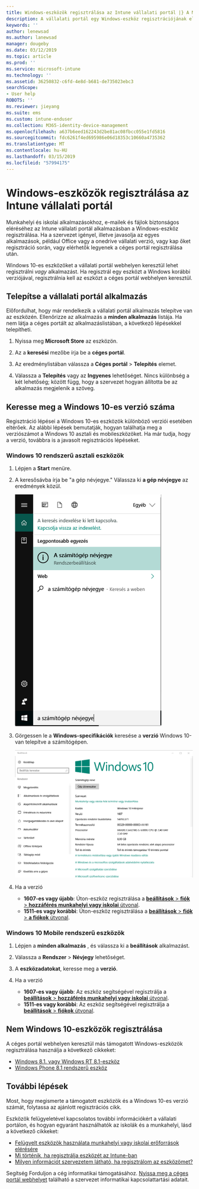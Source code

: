 ```yaml
---
title: Windows-eszközök regisztrálása az Intune vállalati portál |} A Microsoft Docs
description: A vállalati portál egy Windows-eszköz regisztrációjának első lépései
keywords: ''
author: lenewsad
ms.author: lanewsad
manager: dougeby
ms.date: 03/12/2019
ms.topic: article
ms.prod: ''
ms.service: microsoft-intune
ms.technology: ''
ms.assetid: 36250832-c6fd-4e8d-b681-de735023ebc3
searchScope:
- User help
ROBOTS: ''
ms.reviewer: jieyang
ms.suite: ems
ms.custom: intune-enduser
ms.collection: M365-identity-device-management
ms.openlocfilehash: a637b6eed162243d2be81ac08fbcc055e1fd5816
ms.sourcegitcommit: fdc6261f4ed695986e06d18353c10660a4735362
ms.translationtype: MT
ms.contentlocale: hu-HU
ms.lasthandoff: 03/15/2019
ms.locfileid: "57994175"
---
```

# <a name="windows-device-enrollment-in-intune-company-portal"></a>Windows-eszközök regisztrálása az Intune vállalati portál  

Munkahelyi és iskolai alkalmazásokhoz, e-mailek és fájlok biztonságos eléréséhez az Intune vállalati portál alkalmazásban a Windows-eszköz regisztrálása. Ha a szervezet igényel, illetve javasolja az egyes alkalmazások, például Office vagy a onedrive vállalati verzió, vagy kap őket regisztráció során, vagy elérhetők legyenek a céges portál regisztrálása után.  

Windows 10-es eszközöket a vállalati portál webhelyen keresztül lehet regisztrálni *vagy* alkalmazást. Ha regisztrál egy eszközt a Windows korábbi verziójával, regisztrálnia kell az eszközt a céges portál webhelyen keresztül.  

## <a name="install-company-portal-app"></a>Telepítse a vállalati portál alkalmazás  
Előfordulhat, hogy már rendelkezik a vállalati portál alkalmazás telepítve van az eszközén. Ellenőrizze az alkalmazás a __minden alkalmazás__ listája.  Ha nem látja a céges portált az alkalmazáslistában, a következő lépésekkel telepítheti.  

1. Nyissa meg **Microsoft Store** az eszközön.

2. Az a **keresési** mezőbe írja be a **céges portál**.

3. Az eredménylistában válassza a **Céges portál** > **Telepítés** elemet.

4. Válassza a **Telepítés** vagy az **Ingyenes** lehetőséget. Nincs különbség a két lehetőség; között függ, hogy a szervezet hogyan állította be az alkalmazás megjelenik a szöveg.  

## <a name="find-windows-10-version-number"></a>Keresse meg a Windows 10-es verzió száma  
Regisztráció lépései a Windows 10-es eszközök különböző verziói esetében eltérőek. Az alábbi lépések bemutatják, hogyan találhatja meg a verziószámot a Windows 10 asztali és mobileszközöket. Ha már tudja, hogy a verzió, továbbra is a javasolt regisztrációs lépéseket.  

### <a name="windows-10-desktop-devices"></a>Windows 10 rendszerű asztali eszközök  

1. Lépjen a **Start** menüre.

2. A keresősávba írja be "a gép névjegye." Válassza ki __a gép névjegye__ az eredmények közül.  


   ![A gép névjegye – keresés](media/searching_for_about_your_pc.png)  

3. Görgessen le a **Windows-specifikációk** keresése a **verzió** Windows 10-van telepítve a számítógépen.  


   ![Windows 10 asztali verzió – A gép névjegye](media/settings_about_pc.png)  

4. Ha a verzió  

    *  __1607-es vagy újabb__: Úton-eszköz regisztrálása a [ **beállítások** > **fiók** > **hozzáférés munkahelyi vagy iskolai** útvonal](enroll-windows-10-device.md#enroll-windows-10-version-1607-and-later-device).   
    * __1511-es vagy korábbi__: Úton-eszköz regisztrálása a [ **beállítások** > **fiók** > **a fiókok** útvonal](enroll-windows-10-device.md#enroll-windows-10-version-1511-and-earlier-device).  

### <a name="windows-10-mobile-devices"></a>Windows 10 Mobile rendszerű eszközök       

1.  Lépjen a __minden alkalmazás__ , és válassza ki a __beállítások__ alkalmazást.  
2.  Válassza a __Rendszer__ > __Névjegy__ lehetőséget.      
3.  A __eszközadatokat__, keresse meg a __verzió__.  
4. Ha a verzió  

    *  __1607-es vagy újabb__: Az eszköz segítségével regisztrálja a [ **beállítások** > **hozzáférés munkahelyi vagy iskolai** útvonal](enroll-windows-10-device.md#enroll-windows-10-version-1607-and-later-device).   
    * __1511-es vagy korábbi__: Az eszköz segítségével regisztrálja a [ **beállítások** > **fiókok** útvonal](enroll-windows-10-device.md#enroll-windows-10-version-1511-and-earlier-device).  

## <a name="enroll-non-windows-10-devices"></a>Nem Windows 10-eszközök regisztrálása  
A céges portál webhelyen keresztül más támogatott Windows-eszközök regisztrálása használja a következő cikkeket:   
* [Windows 8.1. vagy Windows RT 8.1-eszköz](enroll-your-W81-or-rt81-windows.md)  
* [Windows Phone 8.1 rendszerű eszköz](enroll-your-wp81-windows.md)    

## <a name="next-steps"></a>További lépések  
Most, hogy megismerte a támogatott eszközök és a Windows 10-es verzió számát, folytassa az ajánlott regisztrációs cikk.  
 
Eszközök felügyeletével kapcsolatos további információkért a vállalati portálon, és hogyan egyaránt használhatók az iskolák és a munkahelyi, lásd a következő cikkeket:  
* [Felügyelt eszközök használata munkahelyi vagy iskolai erőforrások elérésére](use-managed-devices-to-get-work-done.md)  
* [Mi történik, ha regisztrálja eszközét az Intune-ban](what-happens-if-you-install-the-company-portal-app-and-enroll-your-device-in-intune-windows.md)  
* [Milyen információt szervezetem látható, ha regisztrálom az eszközömet?](what-info-can-your-company-see-when-you-enroll-your-device-in-intune.md)  

Segítség Forduljon a cég informatikai támogatásához. [Nyissa meg a céges portál webhelyet](https://go.microsoft.com/fwlink/?linkid=2010980) található a szervezet informatikai kapcsolattartási adatait.  
